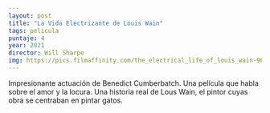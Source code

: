 ```yaml
---
layout: post
title: "La Vida Electrizante de Louis Wain"
tags: pelicula
puntaje: 4
year: 2021
director: Will Sharpe
img: https://pics.filmaffinity.com/the_electrical_life_of_louis_wain-960302356-large.jpg
---
```


Impresionante actuación de Benedict Cumberbatch. Una película que habla sobre el amor y la locura. Una historia real de Lous Wain, el pintor cuyas obra se centraban en pintar gatos.
